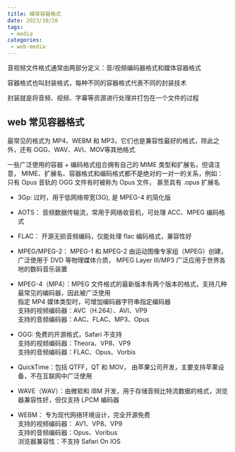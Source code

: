 ```yaml
---
title: 媒体容器格式
date: 2023/10/28
tags:
 - media
categories:
 - web-media
---
```


音视频文件格式通常由两部分定义：音/视频编码器格式和媒体容器格式

容器格式也叫封装格式，每种不同的容器格式代表不同的封装技术

封装就是将音频、视频、字幕等资源进行处理并打包在一个文件的过程

## web 常见容器格式

最常见的格式为 MP4、WEBM 和 MP3，它们也是兼容性最好的格式，除此之外，还有 OGG、WAV、AVI、MOV等其他格式

一些广泛使用的容器 + 编码格式组合拥有自己的 MIME 类型和扩展名，但请注意， MIME、扩展名、容器格式和编码格式都不是绝对的一对一的关系，例如： 只有 Opus 音轨的 OGG 文件有时被称为 Opus 文件， 甚至具有 .opus 扩展名

- 3Gp: 过时，用于低网络带宽(3G), 是 MPEG-4 的简化版

- AOTS： 音频数据传输流，常用于网络收音机，可处理 ACC、MPEG 编码格式

- FLAC： 开源无损音频编码，仅能处理 flac 编码格式，兼容性好

- MPEG/MPEG-2： MPEG-1 和 MPEG-2 由运动图像专家组（MPEG）创建，广泛使用于 DVD 等物理媒体介质， MPEG Layer III/MP3 广泛应用于世界各地的数码音乐装置

- MPEG-4（MP4）：MPEG 文件格式的最新版本有两个版本的格式，支持几种最常见的编码器，因此被广泛使用<br />
指定 MP4 媒体类型时，可增加编码器字符串指定编码器<br />
支持的视频编码器：AVC（H.264）、AVI、VP9 <br />
支持的音频编码器：AAC、FLAC、MP3、Opus

- OGG: 免费的开源格式，Safari 不支持<br />
支持的视频编码器：Theora、VP8、VP9 <br />
支持的音频编码器：FLAC、Opus、Vorbis

- QuickTime：包括 QTFF，QT 和 MOV， 由苹果公司开发，主要支持苹果设备，不在互联网中广泛使用

- WAVE（WAV）：由微软和 IBM 开发，用于存储音频比特流数据的格式，浏览器兼容性好，但仅支持 LPCM 编码器

- WEBM： 专为现代网络环境设计，完全开源免费<br />
支持的视频编码器： AV1、VP8、VP9<br />
支持的音频编码器：Opus、Voribus<br />
浏览器兼容性：不支持 Safari On IOS